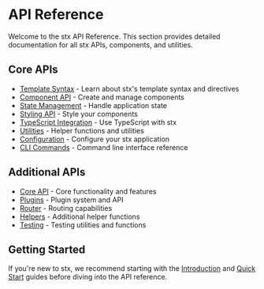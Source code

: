 # API Reference

Welcome to the stx API Reference. This section provides detailed documentation for all stx APIs, components, and utilities.

## Core APIs

- [Template Syntax](/api/template-syntax) - Learn about stx's template syntax and directives
- [Component API](/api/component) - Create and manage components
- [State Management](/api/state) - Handle application state
- [Styling API](/api/styling) - Style your components
- [TypeScript Integration](/api/typescript) - Use TypeScript with stx
- [Utilities](/api/utilities) - Helper functions and utilities
- [Configuration](/api/config) - Configure your stx application
- [CLI Commands](/api/cli) - Command line interface reference

## Additional APIs

- [Core API](/api/core) - Core functionality and features
- [Plugins](/api/plugins) - Plugin system and API
- [Router](/api/router) - Routing capabilities
- [Helpers](/api/helpers) - Additional helper functions
- [Testing](/api/testing) - Testing utilities and functions

## Getting Started

If you're new to stx, we recommend starting with the [Introduction](/guide/intro) and [Quick Start](/guide/usage) guides before diving into the API reference.
